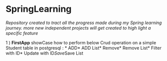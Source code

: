 # SpringLearning
*Repository created to tract all the progress made during my Spring learning journey. more new independent projects will get created to high light a specific feature*

1 ) **FirstApp** showCase how to perform below Crud operation on a simple Student table in postgresql :
        * ADD* ADD List* Remove* Remove List* Filter with ID* Update with ID*Save*Save List

